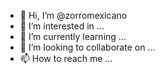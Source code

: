 - 👋 Hi, I’m @zorromexicano
- 👀 I’m interested in ...
- 🌱 I’m currently learning ...
- 💞️ I’m looking to collaborate on ...
- 📫 How to reach me ...

<!---
zorromexicano/zorromexicano is a ✨ special ✨ repository because its `README.md` (this file) appears on your GitHub profile.
You can click the Preview link to take a look at your changes.
--->
